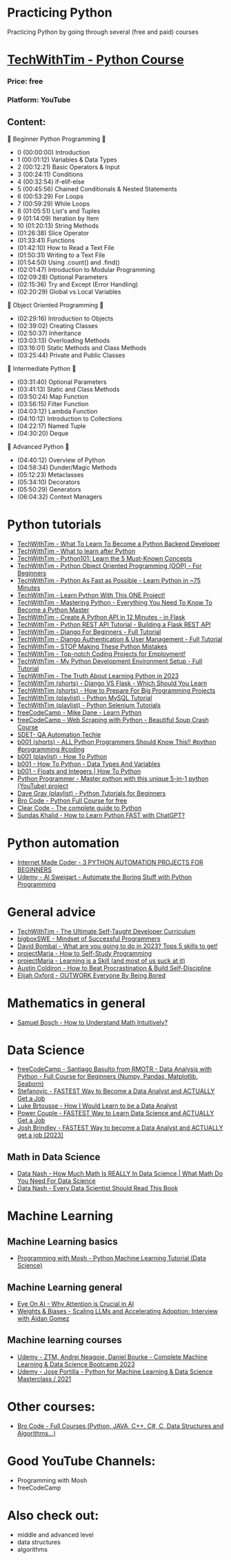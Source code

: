 # Practicing Python

Practicing Python by going through several (free and paid) courses

# [TechWithTim - Python Course](https://www.youtube.com/watch?v=sxTmJE4k0ho)

### Price: free

### Platform: YouTube

## Content:

📕 Beginner Python Programming 📕

- 0 (00:00:00) Introduction
- 1 (00:01:12) Variables & Data Types
- 2 (00:12:21) Basic Operators & Input
- 3 (00:24:11) Conditions
- 4 (00:32:54) if-elif-else
- 5 (00:45:56) Chained Conditionals & Nested Statements
- 6 (00:53:29) For Loops
- 7 (00:59:29) While Loops
- 8 (01:05:51) List's and Tuples
- 9 (01:14:09) Iteration by Item
- 10 (01:20:13) String Methods
- (01:26:38) Slice Operator
- (01:33:41) Functions
- (01:42:10) How to Read a Text File
- (01:50:31) Writing to a Text File
- (01:54:50) Using .count() and .find()
- (02:01:47) Introduction to Modular Programming
- (02:09:28) Optional Parameters
- (02:15:36) Try and Except (Error Handling)
- (02:20:29) Global vs Local Variables

📗 Object Oriented Programming 📗

- (02:29:16) Introduction to Objects
- (02:39:02) Creating Classes
- (02:50:37) Inheritance
- (03:03:13) Overloading Methods
- (03:16:01) Static Methods and Class Methods
- (03:25:44) Private and Public Classes

📘 Intermediate Python 📘

- (03:31:40) Optional Parameters
- (03:41:13) Static and Class Methods
- (03:50:24) Map Function
- (03:56:15) Filter Function
- (04:03:12) Lambda Function
- (04:10:12) Introduction to Collections
- (04:22:17) Named Tuple
- (04:30:20) Deque

📙 Advanced Python 📙

- (04:40:12) Overview of Python
- (04:58:34) Dunder/Magic Methods
- (05:12:23) Metaclasses
- (05:34:10) Decorators
- (05:50:29) Generators
- (06:04:32) Context Managers

# Python tutorials

- [TechWithTim - What To Learn To Become a Python Backend Developer](https://www.youtube.com/watch?v=pbP5bqfbUPk)
- [TechWithTim - What to learn after Python](https://www.youtube.com/watch?v=H1UKIgBSfxM)
- [TechWithTim - Python101: Learn the 5 Must-Known Concepts](https://www.youtube.com/watch?v=mMv6OSuitWw)
- [TechWithTim - Python Object Oriented Programming (OOP) - For Beginners](https://www.youtube.com/watch?v=JeznW_7DlB0)
- [TechWithTim - Python As Fast as Possible - Learn Python in ~75 Minutes](https://www.youtube.com/watch?v=VchuKL44s6E)
- [TechWithTim - Learn Python With This ONE Project!](https://www.youtube.com/watch?v=th4OBktqK1I)
- [TechWithTim - Mastering Python - Everything You Need To Know To Become a Python Master](https://www.youtube.com/watch?v=p15xzjzR9j0)
- [TechWithTim - Create A Python API in 12 Minutes - in Flask](https://www.youtube.com/watch?v=zsYIw6RXjfM)
- [TechWithTim - Python REST API Tutorial - Building a Flask REST API](https://www.youtube.com/watch?v=GMppyAPbLYk)
- [TechWithTim - Django For Beginners - Full Tutorial](https://www.youtube.com/watch?v=sm1mokevMWk)
- [TechWithTim - Django Authentication & User Management - Full Tutorial](https://www.youtube.com/watch?v=WuyKxdLcw3w)
- [TechWithTim - STOP Making These Python Mistakes](https://www.youtube.com/watch?v=sXE5298aDPw)
- [TechWithTim - Top-notch Coding Projects for Employment!](https://www.youtube.com/watch?v=VqO8vjh3VFI)
- [TechWithTim - My Python Development Environment Setup - Full Tutorial](https://www.youtube.com/watch?v=qI3P7zMMsgY)
- [TechWithTim - The Truth About Learning Python in 2023](https://www.youtube.com/watch?v=qecsnAXtms4)
- [TechWithTim (shorts) - Django VS Flask - Which Should You Learn](https://www.youtube.com/shorts/Gj02l0R1drM)
- [TechWithTim (shorts) - How to Prepare For Big Programming Projects](https://www.youtube.com/shorts/LJmv_9EV7e8)
- [TechWithTim (playlist) - Python MySQL Tutorial](https://www.youtube.com/playlist?list=PLzMcBGfZo4-l5kVSNVKGO60V6RkXAVtp-)
- [TechWithTim (playlist) - Python Selenium Tutorials](https://www.youtube.com/playlist?list=PLzMcBGfZo4-n40rB1XaJ0ak1bemvlqumQ)
- [freeCodeCamp - Mike Dane - Learn Python](https://www.youtube.com/watch?v=rfscVS0vtbw)
- [freeCodeCamp - Web Scraping with Python - Beautiful Soup Crash Course](https://www.youtube.com/watch?v=XVv6mJpFOb0)
- [SDET- QA Automation Techie](https://www.youtube.com/playlist?list=PLUDwpEzHYYLsuUBvuoYTlN0KsBB5t-BDa)
- [b001 (shorts) - ALL Python Programmers Should Know This!! #python #programming #coding](https://www.youtube.com/shorts/g9fIWtSexLs)
- [b001 (playlist) - How To Python](https://www.youtube.com/playlist?list=PLcJaUU702Pwi2goKFIHGIgECfYf0aIi_D)
- [b001 - How To Python - Data Types And Variables](https://www.youtube.com/watch?v=j6h5zPJPfA0&list=PLcJaUU702Pwi2goKFIHGIgECfYf0aIi_D)
- [b001 - Floats and Integers | How To Python](https://www.youtube.com/watch?v=77TsTM3XxmA&list=PLcJaUU702Pwi2goKFIHGIgECfYf0aIi_D&index=2)
- [Python Programmer - Master python with this unique 5-in-1 python (YouTube) project](https://www.youtube.com/watch?v=dYNJrj835lc)
- [Dave Gray (playlist) - Python Tutorials for Beginners](https://www.youtube.com/playlist?list=PL0Zuz27SZ-6MQri81d012LwP5jvFZ_scc)
- [Bro Code - Python Full Course for free](https://www.youtube.com/watch?v=XKHEtdqhLK8)
- [Clear Code - The complete guide to Python](https://www.youtube.com/watch?v=mDKM-JtUhhc)
- [Sundas Khalid - How to Learn Python FAST with ChatGPT?](https://www.youtube.com/watch?v=tEn5BjRY8Uw)

# Python automation

- [Internet Made Coder - 3 PYTHON AUTOMATION PROJECTS FOR BEGINNERS](https://www.youtube.com/watch?v=vEQ8CXFWLZU)
- [Udemy - Al Sweigart - Automate the Boring Stuff with Python Programming](https://www.udemy.com/course/automate/)

# General advice

- [TechWithTim - The Ultimate Self-Taught Developer Curriculum](https://www.youtube.com/watch?v=vxctuiRlmrs)
- [bigboxSWE - Mindset of Successful Programmers](https://www.youtube.com/watch?v=nogh434ykF0)
- [David Bombal - What are you going to do in 2023? Tops 5 skills to get!](https://www.youtube.com/watch?v=-OAa9k0zCDg)
- [projectMaria - How to Self-Study Programming](https://www.youtube.com/watch?v=YpdEJgC4PGo)
- [projectMaria - Learning is a Skill (and most of us suck at it)](https://www.youtube.com/watch?v=QZHnpIPk6kc)
- [Austin Coldiron - How to Beat Procrastination & Build Self-Discipline](https://www.youtube.com/watch?v=h22cFDz9734)
- [Elijah Oxford - OUTWORK Everyone By Being Bored](https://www.youtube.com/watch?v=1iNyqomXQt8)

# Mathematics in general

- [Samuel Bosch - How to Understand Math Intuitively?](https://www.youtube.com/watch?v=glZLHLLalv0)

# Data Science

- [freeCodeCamp - Santiago Basulto from RMOTR - Data Analysis with Python - Full Course for Beginners (Numpy, Pandas, Matplotlib, Seaborn)](https://www.youtube.com/watch?v=r-uOLxNrNk8)
- [Stefanovic - FASTEST Way to Become a Data Analyst and ACTUALLY Get a Job](https://www.youtube.com/watch?v=AYWLZ1lES6g)
- [Luke Brtousse - How I Would Learn to be a Data Analyst](https://www.youtube.com/watch?v=CC66RXeTn_4)
- [Power Couple - FASTEST Way to Learn Data Science and ACTUALLY Get a Job](https://www.youtube.com/watch?v=AI1eKN1Eldg)
- [Josh Brindley - FASTEST Way to become a Data Analyst and ACTUALLY get a job [2023]](https://www.youtube.com/watch?v=08DAw16x63E)

## Math in Data Science

- [Data Nash - How Much Math Is REALLY In Data Science | What Math Do You Need For Data Science](https://www.youtube.com/watch?v=Fzfxn8U8aMw)
- [Data Nash - Every Data Scientist Should Read This Book](https://www.youtube.com/watch?v=ZbGbqUdjc28&t=86s)

# Machine Learning

## Machine Learning basics

- [Programming with Mosh - Python Machine Learning Tutorial (Data Science)](https://www.youtube.com/watch?v=7eh4d6sabA0)

## Machine Learning general

- [Eye On AI - Why Attention is Crucial in AI](https://www.youtube.com/shorts/Knm8iDBL1hg)
- [Weights & Biases - Scaling LLMs and Accelerating Adoption: Interview with Aidan Gomez](https://www.youtube.com/watch?v=sD24pZh7pmQ)

## Machine learning courses

- [Udemy - ZTM, Andrei Neagoie, Daniel Bourke - Complete Machine Learning & Data Science Bootcamp 2023](https://www.udemy.com/course/complete-machine-learning-and-data-science-zero-to-mastery/)
- [Udemy - Jose Portilla - Python for Machine Learning & Data Science Masterclass / 2021](https://www.udemy.com/course/python-for-machine-learning-data-science-masterclass/)

# Other courses:

- [Bro Code - Full Courses (Python, JAVA, C++, C#, C, Data Structures and Algorithms...)](https://www.youtube.com/playlist?list=PLZPZq0r_RZON03iKBjYOsOKr1-TD7z2lH)

# Good YouTube Channels:

- Programming with Mosh
- freeCodeCamp

# Also check out:

- middle and advanced level
- data structures
- algorithms
